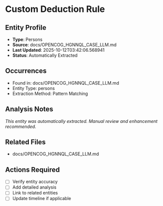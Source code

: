 # Custom Deduction Rule

## Entity Profile
- **Type**: Persons
- **Source**: docs/OPENCOG_HGNNQL_CASE_LLM.md
- **Last Updated**: 2025-10-12T03:42:06.568941
- **Status**: Automatically Extracted

## Occurrences
- Found in: docs/OPENCOG_HGNNQL_CASE_LLM.md
- Entity Type: persons
- Extraction Method: Pattern Matching

## Analysis Notes
*This entity was automatically extracted. Manual review and enhancement recommended.*

## Related Files
- docs/OPENCOG_HGNNQL_CASE_LLM.md

## Actions Required
- [ ] Verify entity accuracy
- [ ] Add detailed analysis
- [ ] Link to related entities
- [ ] Update timeline if applicable
